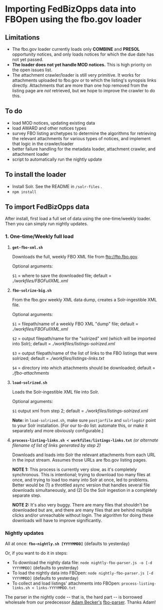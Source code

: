 # Importing FedBizOpps data into FBOpen using the fbo.gov loader

## Limitations
* The fbo.gov loader currently loads only **COMBINE** and **PRESOL** opportunity notices, and only loads notices for which the due date has not yet passed.
* **The loader does not yet handle MOD notices.** This is high priority on the open issues list.
* The attachment crawler/loader is still very primitive. It works for attachments uploaded to fbo.gov or to which the listing's synopsis links directly. Attachments that are more than one hop removed from the listing page are *not* retrieved, but we hope to improve the crawler to do this.

## To do
* load MOD notices, updating existing data
* load AWARD and other notices types
* survey FBO listing archetypes to determine the algorithms for retrieving the relevant attachments for various types of notices, and implement that logic in the crawler/loader
* better failure handling for the metadata loader, attachment crawler, and attachment loader
* script to automatically run the nightly update

## To install the loader
* Install Solr. See the README in `/solr-files` .
* `npm install`

## To import FedBizOpps data
After install, first load a full set of data using the one-time/weekly loader. Then you can simply run nightly updates.

### 1. One-time/Weekly full load
1. **`get-fbo-xml.sh`**

	Downloads the full, weekly FBO XML file from ftp://ftp.fbo.gov.
	
	Optional arguments:
	
	`$1` = where to save the downloaded file; default = *./workfiles/FBOFullXML.xml*

2. **`fbo-solrize-big.sh`**

	From the fbo.gov weekly XML data dump, creates a Solr-ingestible XML file.
	
	Optional arguments:

	`$1` = filepath/name of a weekly FBO XML "dump" file; default = *./workfiles/FBOFullXML.xml*

 	`$2` = output filepath/name for the "solrized" xml (which will be imported into Solr); default = *./workfiles/listings-solrized.xml*

 	`$3` = output filepath/name of the list of links to the FBO listings that were solrized; default = *./workfiles/listings-links.txt*

 	`$4` = directory into which attachments should be downloaded; default = *./fbo-attachments*


3. **`load-solrized.sh`**

	Loads the Solr-ingestible XML file into Solr.
	
	Optional arguments:

	`$1` output xml from step 2; default = *./workfiles/listings-solrized.xml*

	**Note:** in `load-solrized.sh`, make sure `postjarfile` and `solrlogdir` point to your Solr installation. [For our to-do list: automate this, or make it separately and more obviously configurable.]


4. **`process-listing-links.sh < workfiles/listings-links.txt`** *(or alternate filename of list of links generated by step 2)*

	Downloads and loads into Solr the relevant attachments from each URL in the input stream. Assumes those URLs are fbo.gov listing pages.
	
	**NOTE 1:** This process is currently very slow, as it's completely synchronous. This is intentional; trying to download too many files at once, and trying to load too many into Solr at once, led to problems. Better would be (1) a throttled async version that handles several file downloads simultaneously, and (2) Do the Solr ingestion in a completely separate step.
	
	**NOTE 2:** It's also very buggy. There are many files that shouldn't be downloaded but are, and there are many files that are behind multiple clicks and/or unreachable without login. The algorithm for doing these downloads will have to improve significantly.
	
### Nightly updates
All at once: **`fbo-nightly.sh [YYYYMMDD]`** (defaults to yesterday)

Or, if you want to do it in steps:

* To download the nightly data file: `node nightly-fbo-parser.js -o [-d YYYYMMDD]` (defaults to yesterday)
* To load the nightly data into FBOpen: `node nightly-fbo-parser.js [-d YYYYMMDD]` (defaults to yesterday)
* To collect and load listings' attachments into FBOpen: `process-listing-links.sh < links-YYYYMMDD.txt`

The parser in the nightly code -- that is, the hard part -- is borrowed wholesale from our predecessor [Adam Becker's](https://github.com/adamjacobbecker/) [fbo-parser](https://github.com/presidential-innovation-fellows/fbo-parser). Thanks Adam!
